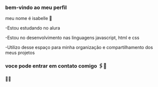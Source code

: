 ### bem-vindo ao meu perfil

meu nome é isabelle 🌈

-Estou estudando no alura

-Estou no desenvolvimento nas linguagens javascript, html e css

-Utilizo desse espaço para minha organização e compartilhamento dos meus projetos 


 ### voce pode entrar em contato comigo 🖇️📎

💍💖

